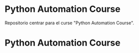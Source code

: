 # Python Automation Course

Repositorio centrar para el curse "Python Automation Course".

# Python Automation Course
